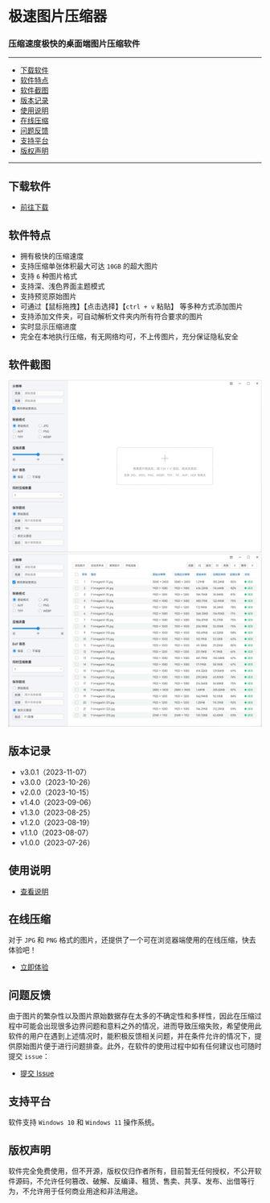 
# 极速图片压缩器
### 压缩速度极快的桌面端图片压缩软件

<hr>

- [下载软件](#下载软件)
- [软件特点](#软件特点)
- [软件截图](#软件截图)
- [版本记录](#版本记录)
- [使用说明](#使用说明)
- [在线压缩](#在线压缩)
- [问题反馈](#问题反馈)
- [支持平台](#支持平台)
- [版权声明](#版权声明)

<hr>

## 下载软件

- [前往下载](https://www.ticompressor.com/online/)

## 软件特点

- 拥有极快的压缩速度
- 支持压缩单张体积最大可达 `10GB` 的超大图片
- 支持 `6` 种图片格式
- 支持深、浅色界面主题模式
- 支持预览原始图片
- 可通过【鼠标拖拽】【点击选择】【`ctrl + v` 粘贴】 等多种方式添加图片
- 支持添加文件夹，可自动解析文件夹内所有符合要求的图片
- 实时显示压缩进度
- 完全在本地执行压缩，有无网络均可，不上传图片，充分保证隐私安全

## 软件截图

![截图](screenshot/1.png)
![截图](screenshot/2.png)

## 版本记录

- v3.0.1（2023-11-07）
- v3.0.0（2023-10-26）
- v2.0.0（2023-10-15）
- v1.4.0（2023-09-06）
- v1.3.0（2023-08-25）
- v1.2.0（2023-08-19）
- v1.1.0（2023-08-07）
- v1.0.0（2023-07-26）

## 使用说明

- [查看说明](https://www.ticompressor.com/online/)

## 在线压缩

对于 `JPG` 和 `PNG` 格式的图片，还提供了一个可在浏览器端使用的在线压缩，快去体验吧！

- [立即体验](https://www.ticompressor.com/online/)

## 问题反馈

由于图片的繁杂性以及图片原始数据存在太多的不确定性和多样性，因此在压缩过程中可能会出现很多边界问题和意料之外的情况，进而导致压缩失败，希望使用此软件的用户在遇到上述情况时，能积极反馈相关问题，并在条件允许的情况下，提供原始图片便于进行问题排查。此外，在软件的使用过程中如有任何建议也可随时提交 `issue`：

- [提交 Issue](https://github.com/Dreamer365/topspeed-image-compressor/issues)

## 支持平台

软件支持 `Windows 10` 和 `Windows 11` 操作系统。

## 版权声明

软件完全免费使用，但不开源，版权仅归作者所有，目前暂无任何授权，不公开软件源码，不允许任何篡改、破解、反编译、租赁、售卖、共享、发布、出借等行为，不允许用于任何商业用途和非法用途。


